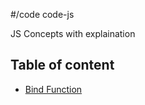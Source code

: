 #/code code-js

JS Concepts with explaination

## Table of content

- [Bind Function](https://github.com/gokulkrishh/code-js/blob/master/code/bind.js)